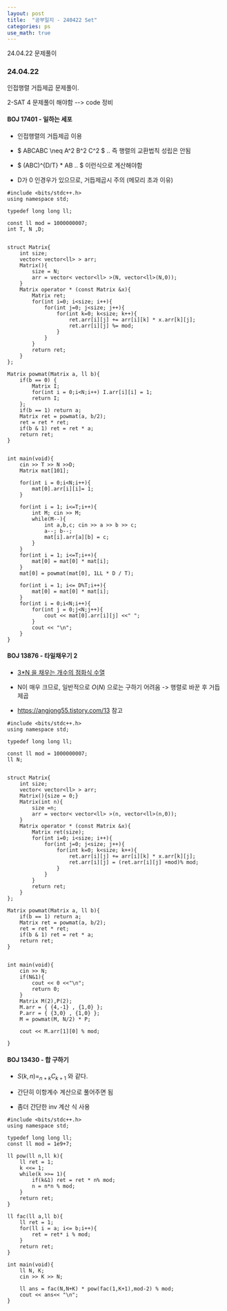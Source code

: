 ```yaml
---
layout: post
title:  "공부일지 - 240422 Set"
categories: ps
use_math: true
---
```


24.04.22 문제풀이

### 24.04.22

인접행렬 거듭제곱 문제풀이.

2-SAT 4 문제풀이 해야함 --> code 정비

#### BOJ 17401 - 일하는 세포

- 인접행렬의 거듭제곱 이용
- $ ABCABC \neq A^2 B^2 C^2 $ .. 즉 행렬의 교환법칙 성립은 안됨
- $ (ABC)^{D/T} * AB .. $ 이런식으로 계산해야함

- D가 0 인경우가 있으므로, 거듭제곱시 주의 (메모리 초과 이유)

```
#include <bits/stdc++.h>
using namespace std;

typedef long long ll;

const ll mod = 1000000007;
int T, N ,D;


struct Matrix{
	int size;
	vector< vector<ll> > arr;
	Matrix(){
		size = N;
		arr = vector< vector<ll> >(N, vector<ll>(N,0));
	}
	Matrix operator * (const Matrix &x){
		Matrix ret;
		for(int i=0; i<size; i++){
			for(int j=0; j<size; j++){
				for(int k=0; k<size; k++){
					ret.arr[i][j] += arr[i][k] * x.arr[k][j];
					ret.arr[i][j] %= mod;
				}
			}
		}
		return ret;
	}
};

Matrix powmat(Matrix a, ll b){
    if(b == 0) {
        Matrix I;
        for(int i = 0;i<N;i++) I.arr[i][i] = 1;
        return I;
    };
	if(b == 1) return a;
	Matrix ret = powmat(a, b/2);
	ret = ret * ret;
	if(b & 1) ret = ret * a;
	return ret;
}


int main(void){
    cin >> T >> N >>D;
    Matrix mat[101];
    
    for(int i = 0;i<N;i++){
        mat[0].arr[i][i]= 1;
    }
    
    for(int i = 1; i<=T;i++){
        int M; cin >> M;
        while(M--){
            int a,b,c; cin >> a >> b >> c;
            a--; b--;
            mat[i].arr[a][b] = c;
        }
    }
    for(int i = 1; i<=T;i++){
        mat[0] = mat[0] * mat[i];
    }
    mat[0] = powmat(mat[0], 1LL * D / T);
    
    for(int i = 1; i<= D%T;i++){
        mat[0] = mat[0] * mat[i];
    }
    for(int i = 0;i<N;i++){
        for(int j = 0;j<N;j++){
            cout << mat[0].arr[i][j] <<" ";
        }
        cout << "\n";
    }
}
```

#### BOJ 13876 - 타일채우기 2

- [3*N 을 채우는 개수의 점화식 수열](https://oeis.org/A001835)
- N이 매우 크므로, 일반적으로 $O(N)$ 으로는 구하기 어려움 -> 행렬로 바꾼 후 거듭제곱

- https://angjong55.tistory.com/13 참고

```
#include <bits/stdc++.h>
using namespace std;

typedef long long ll;

const ll mod = 1000000007;
ll N;


struct Matrix{
	int size;
	vector< vector<ll> > arr;
	Matrix(){size = 0;}
	Matrix(int n){
		size =n;
		arr = vector< vector<ll> >(n, vector<ll>(n,0));
	}
	Matrix operator * (const Matrix &x){
		Matrix ret(size);
		for(int i=0; i<size; i++){
			for(int j=0; j<size; j++){
				for(int k=0; k<size; k++){
					ret.arr[i][j] += arr[i][k] * x.arr[k][j];
					ret.arr[i][j] = (ret.arr[i][j] +mod)% mod;
				}
			}
		}
		return ret;
	}
};

Matrix powmat(Matrix a, ll b){
	if(b == 1) return a;
	Matrix ret = powmat(a, b/2);
	ret = ret * ret;
	if(b & 1) ret = ret * a;
	return ret;
}


int main(void){
    cin >> N;
    if(N&1){
        cout << 0 <<"\n";
        return 0;
    }
    Matrix M(2),P(2);
    M.arr = { {4,-1} , {1,0} };
    P.arr = { {3,0} , {1,0} };
    M = powmat(M, N/2) * P;

    cout << M.arr[1][0] % mod;
    
}
```

#### BOJ 13430 - 합 구하기

- $S(k,n) = _{n+k} C_{k+1}$ 와 같다.

- 간단히 이항계수 계산으로 풀어주면 됨
- 좀더 간단한 inv 계산 식 사용

```
#include <bits/stdc++.h>
using namespace std;

typedef long long ll;
const ll mod = 1e9+7;

ll pow(ll n,ll k){
    ll ret = 1;
    k <<= 1;
    while(k >>= 1){
        if(k&1) ret = ret * n% mod;
        n = n*n % mod;
    }
    return ret;
}

ll fac(ll a,ll b){
    ll ret = 1;
    for(ll i = a; i<= b;i++){
        ret = ret* i % mod;
    }
    return ret;
}

int main(void){
    ll N, K;
    cin >> K >> N;
    
    ll ans = fac(N,N+K) * pow(fac(1,K+1),mod-2) % mod;
    cout << ans<< "\n";
}
```
